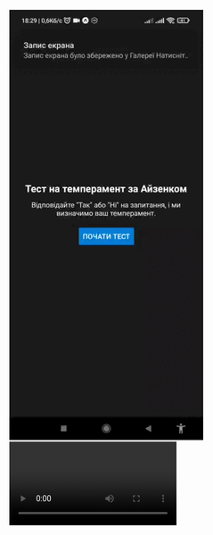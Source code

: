 ![Переглянути відео](https://github.com/Reap4ick/MobileFULL/blob/main/assets/video5352738825275728165.gif?raw=true)
![Переглянути відео](MobileFULL/assets/video5352738825275728165.mp4)
